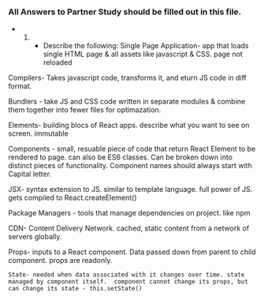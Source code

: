 ### All Answers to Partner Study should be filled out in this file.
 * 1.  * Describe the following: 
  Single Page Application- app that loads single HTML page & all assets like javascript & CSS.  page not reloaded

  Compilers- Takes javascript code, transforms it, and eturn JS code in diff format. 

   Bundlers - take JS and CSS code written in separate modules & combine them together into fewer files for optimazation. 

   Elements- building blocs of React apps. describe what you want to see on screen.  immutable 

   Components - small, resuable piece of code that return React Element to be rendered to page.  can also be ES6 classes. Can be broken down into distinct pieces of functionality. Component names should always start with Capital letter. 

   JSX- syntax extension to JS. similar to template language. full power of JS. gets compiled to React.createElement()

   Package Managers - tools that manage dependencies on project. like  npm  

   CDN- Content Delivery Network. cached, static content from a network of servers globally.  

   Props-
   inputs to a React component. Data passed down from parent to child component.  props are readonly. 

    State- needed when data associated with it changes over time. state managed by component itself.  component cannot change its props, but can change its state - this.setState() 